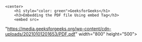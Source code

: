 
    <center>
        <h1 style="color: green">GeeksforGeeks</h1>
        <h3>Embedding the PDF file Using embed Tag</h3>
        <embed src=
"https://media.geeksforgeeks.org/wp-content/cdn-uploads/20210101201653/PDF.pdf" 
               width="800"
               height="500">
    </center>
